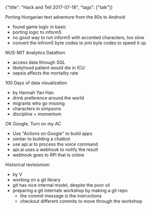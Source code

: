 {"title": "Hack and Tell 2017-07-18", "tags": ["talk"]}

Porting Hungarian text adventure from the 80s to Android
* found game logic in basic
* porting logic to inform5
* no good way to run inform5 with accented characters, too slow
* convert the infrom5 byte codes to jvm byte codes to speed it up

NUS-MIT Analytics Datathon
* access data through SQL
* likelyhood patient would die in ICU
* sepsis affects the mortality rate

100 Days of data visualization
* by Hannah Yan Han
* drink preference around the world
* migrants who go missing
* characters in simpsons
* discipline + momentum

OK Google, Turn on my AC
* Use "Actions on Google" to build apps
* similar to building a chatbot
* use api.ai to process the voice command
* api.ai uses a webhook to notify the result
* webhook goes to RPi that is online

Historical revisionism
* by V
* working on a git library
* git has nice internal model, despite the poor cli
* preparing a git internals workshop by making a git repo
  * the commit message is the instructions
  * checkout different commits to move through the workshop

